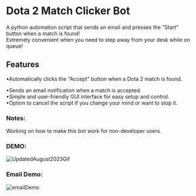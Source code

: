 # Dota 2 Match Clicker Bot

A python automation script that sends an email and presses the "Start" button when a match is found!\
Extremely convenient when you need to step away from your desk while on queue!

<h2>Features</h2>
•Automatically clicks the "Accept" button when a Dota 2 match is found.

•Sends an email notification when a match is accepted.\
•Simple and user-friendly GUI interface for easy setup and control.\
•Option to cancel the script if you change your mind or want to stop it.

<h3>Notes:</h3>
Working on how to make this bot work for non-developer users.

<h3>DEMO:</h3>

![UpdatedAugust2023Gif](https://github.com/HAXN24/Dota-2-Match-Clicker-Bot/assets/119154326/13b794df-b94e-4b8d-a9fd-d9d0d35bef94)

<h3>Email Demo:</h3>

![emailDemo](https://github.com/HAXN24/Dota2-Match-Clicker-Bot/assets/119154326/7c6f5d59-9069-4d98-b9b0-2990bc82c970)
